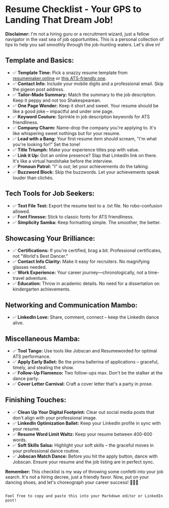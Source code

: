 # Resume Checklist - Your GPS to Landing That Dream Job!

**Disclaimer:** I'm not a hiring guru or a recruitment wizard, just a fellow navigator in the vast sea of job opportunities. This is a personal collection of tips to help you sail smoothly through the job-hunting waters. Let's dive in!

## Template and Basics:

- ✅ **Template Time:** Pick a snazzy resume template from [resumemaker.online](https://www.resumemaker.online/) or [this ATS-friendly one](https://www.indeed.com/career-advice/resumes-cover-letters/ats-resume-template).
- ✅ **Contact Info:** Include your mobile digits and a professional email. Skip the pigeon post address.
- ✅ **Tailor-Made Summary:** Match the summary to the job description. Keep it peppy and not too Shakespearean.
- ✅ **One Page Wonder:** Keep it short and sweet. Your resume should be like a good joke – impactful and under one page.
- ✅ **Keyword Couture:** Sprinkle in job description keywords for ATS friendliness.
- ✅ **Company Charm:** Name-drop the company you're applying to. It's like whispering sweet nothings but for your resume.
- ✅ **Lead with a Bang:** Your first resume item should scream, "I'm what you're looking for!" Set the tone!
- ✅ **Title Triumph:** Make your experience titles pop with value.
- ✅ **Link it Up:** Got an online presence? Slap that LinkedIn link on there. It's like a virtual handshake before the interview.
- ✅ **Pronoun Patrol:** "I" is out; let your achievements do the talking.
- ✅ **Buzzword Block:** Skip the buzzwords. Let your achievements speak louder than clichés.

## Tech Tools for Job Seekers:

- ✅ **Text File Test:** Export the resume text to a .txt file. No robo-confusion allowed.
- ✅ **Font Finesse:** Stick to classic fonts for ATS friendliness.
- ✅ **Simplicity Samba:** Keep formatting simple. The smoother, the better.

## Showcasing Your Brilliance:

- ✅ **Certifications:** If you're certified, brag a bit. Professional certificates, not "World's Best Dancer."
- ✅ **Contact Info Clarity:** Make it easy for recruiters. No magnifying glasses needed.
- ✅ **Work Experience:** Your career journey—chronologically, not a time-travel adventure.
- ✅ **Education:** Throw in academic details. No need for a dissertation on kindergarten achievements.

## Networking and Communication Mambo:

- ✅ **LinkedIn Love:** Share, comment, connect – keep the LinkedIn dance alive.

## Miscellaneous Mamba:

- ✅ **Tool Tango:** Use tools like Jobscan and Resumeworded for optimal ATS performance.
- ✅ **Apply Early Ballet:** Be the prima ballerina of applications – graceful, timely, and stealing the show.
- ✅ **Follow-Up Flamenco:** Two follow-ups max. Don't be the stalker at the dance party.
- ✅ **Cover Letter Carnival:** Craft a cover letter that's a party in prose.

## Finishing Touches:

- ✅ **Clean Up Your Digital Footprint:** Clear out social media posts that don't align with your professional image.
- ✅ **LinkedIn Optimization Ballet:** Keep your LinkedIn profile in sync with your resume.
- ✅ **Resume Word Limit Waltz:** Keep your resume between 400-600 words.
- ✅ **Soft Skills Salsa:** Highlight your soft skills – the graceful moves in your professional dance routine.
- ✅ **Jobscan Match Dance:** Before you hit the apply button, dance with Jobscan. Ensure your resume and the job listing are in perfect sync.

**Remember:** This checklist is my way of throwing some confetti into your job search. It's not a hiring decree, just a friendly favor. Now, put on your dancing shoes, and let's choreograph your career success! 💃🕺🌟
```

Feel free to copy and paste this into your Markdown editor or LinkedIn post!
